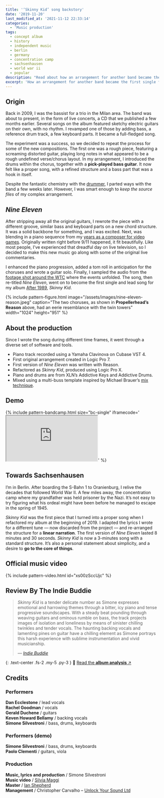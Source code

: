 ```yaml
---
title: '‘Skinny Kid’ song backstory'
date: '2019-11-20'
last_modified_at: '2021-11-12 22:33:14'
categories:
  - 'Music production'
tags:
  - concept album
  - history
  - independent music
  - berlin
  - germany
  - concentration camp
  - sachsenhausen
  - world war ii
  - popular
description: "Read about how an arrangement for another band became the first single and lead song of Minutes to Midnight's concept album 'After 1989', 'Skinny Kid'."
excerpt: 'How an arrangement for another band became the first single from the concept album "<em>After 1989</em>".'
---
```

## Origin

Back in 2009, I was the bassist for a trio in the Milan area. The band was about to present, in the form of live concerts, a CD that we published a few months earlier. Several songs on the album featured sketchy electric guitars on their own, with no rhythm. I revamped one of those by adding bass, a reference drum track, a few keyboard parts. It became a full-fledged song.

The experiment was a success, so we decided to repeat the process for some of the new compositions. The first one was a rough piece, featuring a screaming distorted guitar, playing long notes in what appeared to be a rough undefined verse/chorus layout. In my arrangement, I introduced the drums within the chorus, together with a **pick-played bass guitar**. It now felt like a proper song, with a refined structure and a bass part that was a hook in itself.

Despite the fantastic chemistry with the [drummer](https://www.discogs.com/artist/1836203-Carlo-Prussiani), I parted ways with the band a few weeks later. However, I was smart enough to _keep the source files_ of my complex arrangement.

## _Nine Eleven_

After stripping away all the original guitars, I rewrote the piece with a different groove, similar bass and keyboard parts on a new chord structure. It was a solid backbone for something, and I was excited. Next, was blending in a piano sequence from my [years as a composer for video games](/projects/sound-design/console-game-ruff-trigger/). Originally written right before 9/11 happened, it fit beautifully. Like most people, I’ve experienced that dreadful day on live television, so I decided to make this new music go along with some of the original live commentaries.

I enhanced the piano progression, added a tom roll in anticipation for the choruses and wrote a guitar solo. Finally, I sampled the audio from the [footage shot around the WTC](https://www.youtube.com/watch?v=IJpql03lDKQ) where the events unfolded. The song, then re-titled _Nine Eleven_, went on to become the first single and lead song for my album [After 1989](/music/after-1989/), _Skinny Kid_.

{% include pattern-figure.html image="/assets/images/nine-eleven-reason.jpeg" caption="The two choruses, as shown in **Propellerhead’s Reason** above, had an eerie resemblance with the twin towers" width="1024" height="951" %}

## About the production

Since I wrote the song during different time frames, it went through a diverse set of software and tools.

- Piano track recorded using a Yamaha Clavinova on Cubase VST 4.
- First original arrangement created in Logic Pro 7.
- First version of _Nine Eleven_ was written with Reason.
- Refactored as _Skinny Kid_, produced using Logic Pro X.
- Piano and drums are from XLN’s Addictive Keys and Addictive Drums.
- Mixed using a multi-buss template inspired by Michael Brauer’s [mix technique](https://brauerizing.wordpress.com/2014/03/19/brauerizing-a-how-to-guide/).

## Demo

{% include pattern-bandcamp.html size="bc-single" iframecode='<iframe src="https://bandcamp.com/EmbeddedPlayer/album=2694261691/size=large/bgcol=ffffff/linkcol=333333/tracklist=false/artwork=small/track=3370953346/transparent=true/" seamless><a href="https://music.minutestomidnight.co.uk/album/after-1989-a-trip-to-freedom-original-demos-outtakes">After 1989: A Trip To Freedom (Original Demos &amp; Outtakes) by Minutes to Midnight</a></iframe>' %}

## Towards Sachsenhausen

I’m in Berlin. After boarding the S-Bahn 1 to Oranienburg, I relive the decades that followed World War II. A few miles away, the concentration camp where my grandfather was held prisoner by the Nazi. It’s not easy to try figuring what his ordeal might have been before he managed to escape in the spring of 1945. 

_Skinny Kid_ was the first piece that I turned into a proper song when I refactored my album at the beginning of 2019. I adapted the lyrics I wrote for a different tune — now discarded from the project — and re-arranged the structure for a **linear narration**. The first version of _Nine Eleven_ lasted 8 minutes and 30 seconds. _Skinny Kid_ is now a 3-minutes song with a standard structure. It’s also a personal statement about simplicity, and a desire to **go to the core of things**.

## Official music video

{% include pattern-video.html id="xs00zSccUjc" %}


## **Review By The Indie Buddie**

> _Skinny Kid_ is a tender delicate number as Simone expresses emotional and harrowing themes through a bitter, icy piano and tense progressive soundscapes. With a steady beat pounding through weaving guitars and ominous rumble on bass, the track projects images of isolation and loneliness by means of sinister chilling twinkles and tender vocals. The haunting backing vocals and lamenting pines on guitar have a chilling element as Simone portrays this harsh experience with sublime instrumentation and vivid musicianship. 
> 
> <cite>— [Indie Buddie](https://www.indiebuddie.com/minutes-to-midnight-skinny-kid-video-premiere/)</cite>

{: .text-center .fs-2 .my-5 .py-3 }
📖 [Read the **album analysis** ↗︎](/music/after-1989/)

## Credits

### Performers

**Dan Ecclestone** / lead vocals  
**Rachel Goodman** / vocals  
**Gerald Duchene** / guitars  
**Keven Howard Bellamy** / backing vocals  
**Simone Silvestroni** / bass, drums, keyboards  

### Performers (demo)

**Simone Silvestroni** / bass, drums, keyboards  
**Paolo Clementi** / guitars, viola

### Production

**Music, lyrics and production** / Simone Silvestroni  
**Music video** / [Silvia Maggi](https://silviamaggidesign.com/)  
**Master** / [Ian Shepherd](https://productionadvice.co.uk/about/)  
**Management** / Christopher Carvalho – [Unlock Your Sound Ltd](https://unlockyoursound.com/)